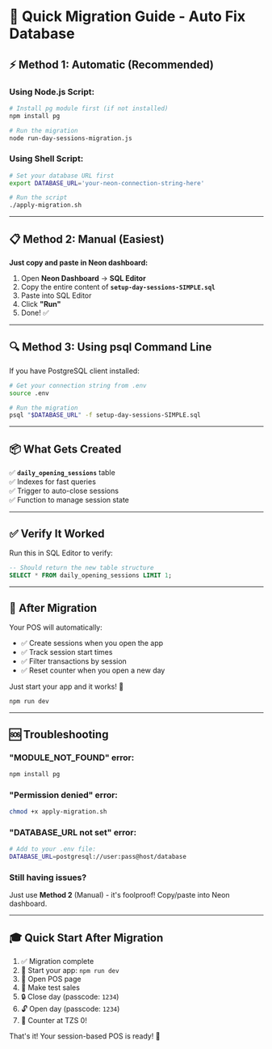 # 🚀 Quick Migration Guide - Auto Fix Database

## ⚡ Method 1: Automatic (Recommended)

### Using Node.js Script:

```bash
# Install pg module first (if not installed)
npm install pg

# Run the migration
node run-day-sessions-migration.js
```

### Using Shell Script:

```bash
# Set your database URL first
export DATABASE_URL='your-neon-connection-string-here'

# Run the script
./apply-migration.sh
```

---

## 📋 Method 2: Manual (Easiest)

**Just copy and paste in Neon dashboard:**

1. Open **Neon Dashboard** → **SQL Editor**
2. Copy the entire content of **`setup-day-sessions-SIMPLE.sql`**
3. Paste into SQL Editor
4. Click **"Run"**
5. Done! ✅

---

## 🔍 Method 3: Using psql Command Line

If you have PostgreSQL client installed:

```bash
# Get your connection string from .env
source .env

# Run the migration
psql "$DATABASE_URL" -f setup-day-sessions-SIMPLE.sql
```

---

## 📦 What Gets Created

✅ **`daily_opening_sessions`** table  
✅ Indexes for fast queries  
✅ Trigger to auto-close sessions  
✅ Function to manage session state  

---

## ✅ Verify It Worked

Run this in SQL Editor to verify:

```sql
-- Should return the new table structure
SELECT * FROM daily_opening_sessions LIMIT 1;
```

---

## 🎯 After Migration

Your POS will automatically:
- ✅ Create sessions when you open the app
- ✅ Track session start times
- ✅ Filter transactions by session
- ✅ Reset counter when you open a new day

Just start your app and it works! 🎉

```bash
npm run dev
```

---

## 🆘 Troubleshooting

### "MODULE_NOT_FOUND" error:
```bash
npm install pg
```

### "Permission denied" error:
```bash
chmod +x apply-migration.sh
```

### "DATABASE_URL not set" error:
```bash
# Add to your .env file:
DATABASE_URL=postgresql://user:pass@host/database
```

### Still having issues?
Just use **Method 2** (Manual) - it's foolproof! Copy/paste into Neon dashboard.

---

## 🎓 Quick Start After Migration

1. ✅ Migration complete
2. 🚀 Start your app: `npm run dev`
3. 📱 Open POS page
4. 🎯 Make test sales
5. 🔒 Close day (passcode: `1234`)
6. 🔓 Open day (passcode: `1234`)
7. 🎉 Counter at TZS 0!

That's it! Your session-based POS is ready! 🚀


